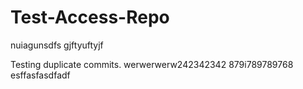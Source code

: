 # Test-Access-Repo
nuiagunsdfs
gjftyuftyjf

Testing duplicate commits.
werwerwerw242342342
879i789789768
esffasfasdfadf

